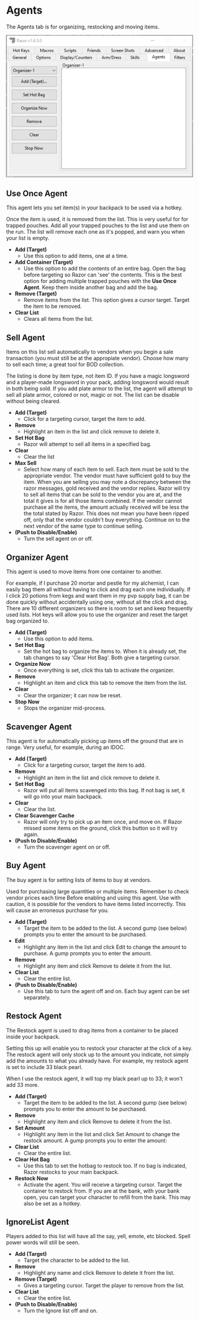 # Agents

The Agents tab is for organizing, restocking and moving items.

![agents](../images/agents.png)

## Use Once Agent

This agent lets you set item(s) in your backpack to be used via a hotkey.

Once the item is used, it is removed from the list. This is very useful for for trapped pouches. Add all your trapped pouches to the list and use them on the run. The list will remove each one as it's popped, and warn you when your list is empty.

* **Add (Target)**
    - Use this option to add items, one at a time.
* **Add Container (Target)**
    - Use this option to add the contents of an entire bag. Open the bag before targeting so Razor can 'see' the contents. This is the best option for adding multiple trapped pouches with the **Use Once Agent**. Keep them inside another bag and add the bag.
* **Remove (Target)**
    - Remove items from the list. This option gives a cursor target. Target the item to be removed.
* **Clear List**
    - Clears all items from the list.

## Sell Agent

Items on this list sell automatically to vendors when you begin a sale transaction (you must still be at the appropiate vendor). Choose how many to sell each time; a great tool for BOD collection.

The listing is done by item type, not item ID. If you have a magic longsword and a player-made longsword in your pack, adding longsword would result in both being sold. If you add plate armor to the list, the agent will attempt to sell all plate armor, colored or not, magic or not. The list can be disable without being cleared.

* **Add (Target)**
    - Click for a targeting cursor, target the item to add.
* **Remove**
    - Highlight an item in the list and click remove to delete it.
* **Set Hot Bag**
    - Razor will attempt to sell all items in a specified bag.
* **Clear**
    - Clear the list
* **Max Sell**
    - Select how many of each item to sell. Each item must be sold to the appropriate vendor. The vendor must have sufficient gold to buy the item. When you are selling you may note a discrepancy between the razor messages, gold received and the vendor replies. Razor will try to sell all items that can be sold to the vendor you are at, and the total it gives is for all those items combined. If the vendor cannot purchase all the items, the amount actually received will be less the the total stated by Razor. This does not mean you have been ripped off, only that the vendor couldn't buy everything. Continue on to the next vendor of the same type to continue selling.
* **(Push to Disable/Enable)**
    - Turn the sell agent on or off.

## Organizer Agent

This agent is used to move items from one container to another.

For example, if I purchase 20 mortar and pestle for my alchemist, I can easily bag them all without having to click and drag each one individually. If I click 20 potions from kegs and want them in my pvp supply bag, it can be done quickly without accidentally using one, without all the click and drag. There are 10 different organizers so there is room to set and keep frequently used lists. Hot keys will allow you to use the organizer and reset the target bag organized to.

* **Add (Target)**
    - Use this option to add items.
* **Set Hot Bag**
    - Set the hot bag to organize the items to. When it is already set, the tab changes to say 'Clear Hot Bag'. Both give a targeting cursor.
* **Organize Now**
    - Once everything is set, click this tab to activate the organizer.
* **Remove**
    - Highlight an item and click this tab to remove the item from the list.
* **Clear**
    - Clear the organizer; it can now be reset.
* **Stop Now**
    - Stops the organizer mid-process.

## Scavenger Agent

This agent is for automatically picking up items off the ground that are in range. Very useful, for example, during an IDOC.

* **Add (Target)**
    - Click for a targeting cursor, target the item to add.
* **Remove**
    - Highlight an item in the list and click remove to delete it.
* **Set Hot Bag**
    - Razor will put all items scavenged into this bag. If not bag is set, it will go into your main backpack.
* **Clear**
    - Clear the list.
* **Clear Scavenger Cache**
    - Razor will only try to pick up an item once, and move on. If Razor missed some items on the ground, click this button so it will try again.
* **(Push to Disable/Enable)**
    - Turn the scavenger agent on or off.

## Buy Agent

The buy agent is for setting lists of items to buy at vendors.

Used for purchasing large quantities or multiple items. Remember to check vendor prices each time Before enabling and using this agent. Use with caution, it is possible for the vendors to have items listed incorrectly. This will cause an erroneous purchase for you.

* **Add (Target)**
    - Target the item to be added to the list. A second gump (see below) prompts you to enter the amount to be purchased.
* **Edit**
    - Highlight any item in the list and click Edit to change the amount to purchase. A gump prompts you to enter the amount.
* **Remove**
    - Highlight any item and click Remove to delete it from the list.
* **Clear List**
    - Clear the entire list.
* **(Push to Disable/Enable)**
    - Use this tab to turn the agent off and on. Each buy agent can be set separately.

## Restock Agent

The Restock agent is used to drag items from a container to be placed inside your backpack.

Setting this up will enable you to restock your character at the click of a key. The restock agent will only stock up to the amount you indicate, not simply add the amounts to what you already have. For example, my restock agent is set to include 33 black pearl.

When I use the restock agent, it will top my black pearl up to 33; it won't add 33 more.

* **Add (Target)**
    - Target the item to be added to the list. A second gump (see below) prompts you to enter the amount to be purchased.
* **Remove**
    - Highlight any item and click Remove to delete it from the list.
* **Set Amount**
    - Highlight any item in the list and click Set Amount to change the restock amount. A gump prompts you to enter the amount:
* **Clear List**
    - Clear the entire list.
* **Clear Hot Bag**
    - Use this tab to set the hotbag to restock too. If no bag is indicated, Razor restocks to your main backpack.
* **Restock Now**
    - Activate the agent. You will receive a targeting cursor. Target the container to restock from. If you are at the bank, with your bank open, you can target your character to refill from the bank. This may also be set as a hotkey.

## IgnoreList Agent

Players added to this list will have all the say, yell, emote, etc blocked. Spell power words will still be seen.

* **Add (Target)**
    - Target the character to be added to the list.
* **Remove**
    - Highlight any name and click Remove to delete it from the list.
* **Remove (Target)**
    - Gives a targeting cursor. Target the player to remove from the list.
* **Clear List**
    - Clear the entire list.
* **(Push to Disable/Enable)**
    - Turn the Ignore list off and on.